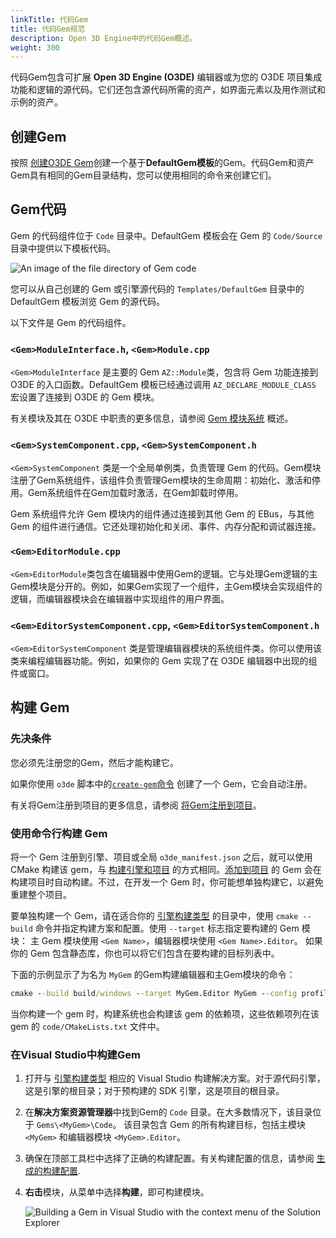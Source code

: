 ```yaml
---
linkTitle: 代码Gem
title: 代码Gem规范
description: Open 3D Engine中的代码Gem概述。
weight: 300
---
```


代码Gem包含可扩展 **Open 3D Engine (O3DE)** 编辑器或为您的 O3DE 项目集成功能和逻辑的源代码。它们还包含源代码所需的资产，如界面元素以及用作测试和示例的资产。

## 创建Gem

按照 [创建O3DE Gem](/docs/user-guide/programming/gems/creating)创建一个基于**DefaultGem模板**的Gem。代码Gem和资产Gem具有相同的Gem目录结构，您可以使用相同的命令来创建它们。

## Gem代码

Gem 的代码组件位于 `Code` 目录中。DefaultGem 模板会在 Gem 的 `Code/Source` 目录中提供以下模板代码。

![An image of the file directory of Gem code](/images/user-guide/programming/gems/defaultgem-template-directory-code-source.png)

您可以从自己创建的 Gem 或引擎源代码的 `Templates/DefaultGem` 目录中的 DefaultGem 模板浏览 Gem 的源代码。

以下文件是 Gem 的代码组件。

### `<Gem>ModuleInterface.h`, `<Gem>Module.cpp`

`<Gem>ModuleInterface` 是主要的 Gem `AZ::Module`类，包含将 Gem 功能连接到 O3DE 的入口函数。DefaultGem 模板已经通过调用 `AZ_DECLARE_MODULE_CLASS` 宏设置了连接到 O3DE 的 Gem 模块。

有关模块及其在 O3DE 中职责的更多信息，请参阅 [Gem 模块系统](/docs/user-guide/programming/gems/overview/) 概述。

### `<Gem>SystemComponent.cpp`, `<Gem>SystemComponent.h`

`<Gem>SystemComponent` 类是一个全局单例类，负责管理 Gem 的代码。Gem模块注册了Gem系统组件，该组件负责管理Gem模块的生命周期：初始化、激活和停用。Gem系统组件在Gem加载时激活，在Gem卸载时停用。

Gem 系统组件允许 Gem 模块内的组件通过连接到其他 Gem 的 EBus，与其他 Gem 的组件进行通信。它还处理初始化和关闭、事件、内存分配和调试器连接。

### `<Gem>EditorModule.cpp`

`<Gem>EditorModule`类包含在编辑器中使用Gem的逻辑。它与处理Gem逻辑的主Gem模块是分开的。例如，如果Gem实现了一个组件，主Gem模块会实现组件的逻辑，而编辑器模块会在编辑器中实现组件的用户界面。

### `<Gem>EditorSystemComponent.cpp`, `<Gem>EditorSystemComponent.h`

`<Gem>EditorSystemComponent` 类是管理编辑器模块的系统组件类。你可以使用该类来编程编辑器功能。例如，如果你的 Gem 实现了在 O3DE 编辑器中出现的组件或窗口。

## 构建 Gem

### 先决条件

您必须先注册您的Gem，然后才能构建它。

如果你使用 `o3de` 脚本中的[`create-gem`命令](creating) 创建了一个 Gem，它会自动注册。

有关将Gem注册到项目的更多信息，请参阅 [将Gem注册到项目](/docs/user-guide/project-config/register-gems/)。

### 使用命令行构建 Gem

将一个 Gem 注册到引擎、项目或全局 `o3de_manifest.json` 之后，就可以使用 CMake 构建该 gem，与 [构建引擎和项目](/docs/user-guide/build/) 的方式相同。[添加到项目](/docs/user-guide/project-config/add-remove-gems/) 的 Gem 会在构建项目时自动构建。不过，在开发一个 Gem 时，你可能想单独构建它，以避免重建整个项目。

要单独构建一个 Gem，请在适合你的 [引擎构建类型](/docs/welcome-guide/setup/setup-from-github/building-windows/#build-the-engine) 的目录中，使用 `cmake --build` 命令并指定构建方案和配置。使用 `--target` 标志指定要构建的 Gem 模块： 主 Gem 模块使用 `<Gem Name>`，编辑器模块使用 `<Gem Name>.Editor`。 如果你的 Gem 包含静态库，你也可以将它们包含在要构建的目标列表中。

下面的示例显示了为名为 `MyGem` 的Gem构建编辑器和主Gem模块的命令：

```cmd
cmake --build build/windows --target MyGem.Editor MyGem --config profile -- -m
```

当你构建一个 gem 时，构建系统也会构建该 gem 的依赖项，这些依赖项列在该 gem 的 `code/CMakeLists.txt` 文件中。

### 在Visual Studio中构建Gem

1. 打开与 [引擎构建类型](/docs/welcome-guide/setup/setup-from-github/building-windows/#build-the-engine) 相应的 Visual Studio 构建解决方案。对于源代码引擎，这是引擎的根目录；对于预构建的 SDK 引擎，这是项目的根目录。
1. 在**解决方案资源管理器**中找到Gem的 `Code` 目录。在大多数情况下，该目录位于 `Gems\<MyGem>\Code`。 该目录包含 Gem 的所有构建目标，包括主模块 `<MyGem>` 和编辑器模块 `<MyGem>.Editor`。
1. 确保在顶部工具栏中选择了正确的构建配置。有关构建配置的信息，请参阅 [生成的构建配置](/docs/user-guide/build/configure-and-build/#generated-build-configurations). 
1. **右击**模块，从菜单中选择**构建**，即可构建模块。

    ![Building a Gem in Visual Studio with the context menu of the Solution Explorer](/images/user-guide/programming/gems/VS-build-gem.png)
